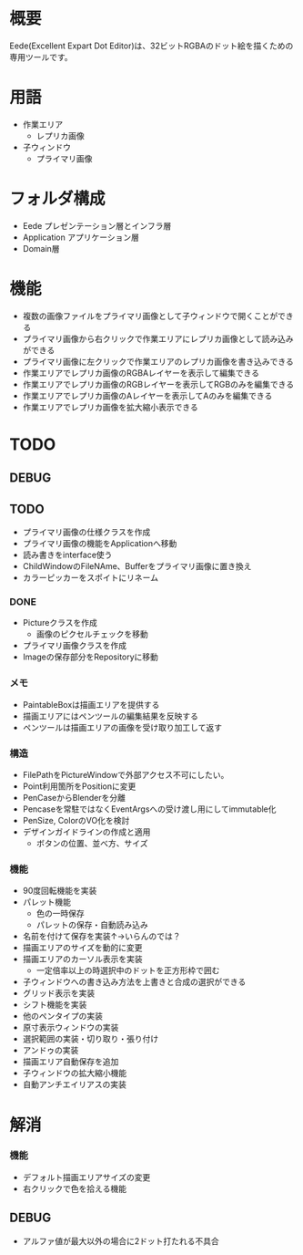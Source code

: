 ﻿# 概要
Eede(Excellent Expart Dot Editor)は、32ビットRGBAのドット絵を描くための専用ツールです。

# 用語
- 作業エリア
  - レプリカ画像
- 子ウィンドウ
  - プライマリ画像

# フォルダ構成
- Eede プレゼンテーション層とインフラ層
- Application アプリケーション層
- Domain層

# 機能
- 複数の画像ファイルをプライマリ画像として子ウィンドウで開くことができる
- プライマリ画像から右クリックで作業エリアにレプリカ画像として読み込みができる
- プライマリ画像に左クリックで作業エリアのレプリカ画像を書き込みできる
- 作業エリアでレプリカ画像のRGBAレイヤーを表示して編集できる
- 作業エリアでレプリカ画像のRGBレイヤーを表示してRGBのみを編集できる
- 作業エリアでレプリカ画像のAレイヤーを表示してAのみを編集できる
- 作業エリアでレプリカ画像を拡大縮小表示できる

# TODO
## DEBUG
## TODO
- プライマリ画像の仕様クラスを作成
- プライマリ画像の機能をApplicationへ移動
- 読み書きをinterface使う
- ChildWindowのFileNAme、Bufferをプライマリ画像に置き換え
- カラーピッカーをスポイトにリネーム
### DONE
- Pictureクラスを作成
  - 画像のピクセルチェックを移動
- プライマリ画像クラスを作成
- Imageの保存部分をRepositoryに移動

### メモ
- PaintableBoxは描画エリアを提供する
- 描画エリアにはペンツールの編集結果を反映する
- ペンツールは描画エリアの画像を受け取り加工して返す
### 構造
- FilePathをPictureWindowで外部アクセス不可にしたい。
- Point利用箇所をPositionに変更
- PenCaseからBlenderを分離
- Pencaseを常駐ではなくEventArgsへの受け渡し用にしてimmutable化
- PenSize, ColorのVO化を検討
- デザインガイドラインの作成と適用
  - ボタンの位置、並べ方、サイズ
### 機能
- 90度回転機能を実装
- パレット機能
  - 色の一時保存
  - パレットの保存・自動読み込み
- 名前を付けて保存を実装↑→いらんのでは？
- 描画エリアのサイズを動的に変更
- 描画エリアのカーソル表示を実装
  - 一定倍率以上の時選択中のドットを正方形枠で囲む
- 子ウィンドウへの書き込み方法を上書きと合成の選択ができる
- グリッド表示を実装
- シフト機能を実装
- 他のペンタイプの実装
- 原寸表示ウィンドウの実装
- 選択範囲の実装・切り取り・張り付け
- アンドゥの実装
- 描画エリア自動保存を追加
- 子ウィンドウの拡大縮小機能
- 自動アンチエイリアスの実装

# 解消
### 機能
- デフォルト描画エリアサイズの変更
- 右クリックで色を拾える機能
## DEBUG
- アルファ値が最大以外の場合に2ドット打たれる不具合
